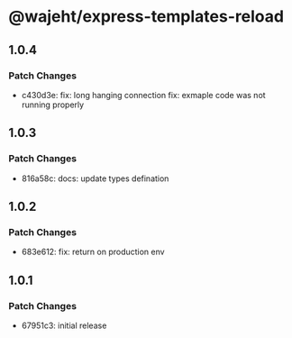 # @wajeht/express-templates-reload

## 1.0.4

### Patch Changes

- c430d3e: fix: long hanging connection
  fix: exmaple code was not running properly

## 1.0.3

### Patch Changes

- 816a58c: docs: update types defination

## 1.0.2

### Patch Changes

- 683e612: fix: return on production env

## 1.0.1

### Patch Changes

- 67951c3: initial release
